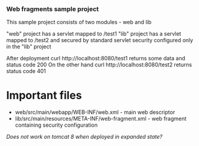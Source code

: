 ### Web fragments sample project

This sample project consists of two modules - web and lib

"web" project has a servlet mapped to /test1
"lib" project has a servlet mapped to /test2 and secured by standard servlet security configured only in the "lib" project

After deployment curl http://localhost:8080/test1 returns some data and status code 200
On the other hand curl http://localhost:8080/test2 returns status code 401

# Important files

* web/src/main/webapp/WEB-INF/web.xml - main web descriptor
* lib/src/main/resources/META-INF/web-fragment.xml - web fragment containing security configuration

*Does not work on tomcat 8 when deployed in expanded state?*
